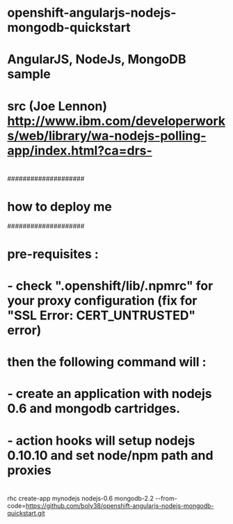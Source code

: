 openshift-angularjs-nodejs-mongodb-quickstart
=============================================
#
# AngularJS, NodeJs, MongoDB sample
#
# src (Joe Lennon) http://www.ibm.com/developerworks/web/library/wa-nodejs-polling-app/index.html?ca=drs-
#

####################
# how to deploy me 
####################
# pre-requisites : 
# - check ".openshift/lib/.npmrc" for your proxy configuration (fix for "SSL Error: CERT_UNTRUSTED" error)
#
# then the following command will :
# - create an application with nodejs 0.6 and mongodb cartridges. 
# - action hooks will setup nodejs 0.10.10 and set node/npm path and proxies
#
rhc create-app mynodejs nodejs-0.6 mongodb-2.2 --from-code=https://github.com/boly38/openshift-angularjs-nodejs-mongodb-quickstart.git
